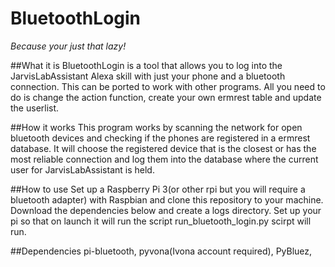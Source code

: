 # BluetoothLogin
_Because your just that lazy!_

##What it is
BluetoothLogin is a tool that allows you to log into the JarvisLabAssistant Alexa skill with just your phone and a bluetooth connection. 
This can be ported to work with other programs. All you need to do is change the action function, create your own ermrest table and update the userlist.

##How it works
This program works by scanning the network for open bluetooth devices and 
checking if the phones are registered in a ermrest database. It will choose the 
registered device that is the closest or has the most reliable connection and log them
into the database where the current user for JarvisLabAssistant is held.

##How to use
Set up a Raspberry Pi 3(or other rpi but you will require a bluetooth adapter) with Raspbian 
and clone this repository to your machine. Download the dependencies below and create a logs directory.
Set up your pi so that on launch it will run the script run_bluetooth_login.py scirpt will run.

##Dependencies
pi-bluetooth,
pyvona(Ivona account required),
PyBluez,
